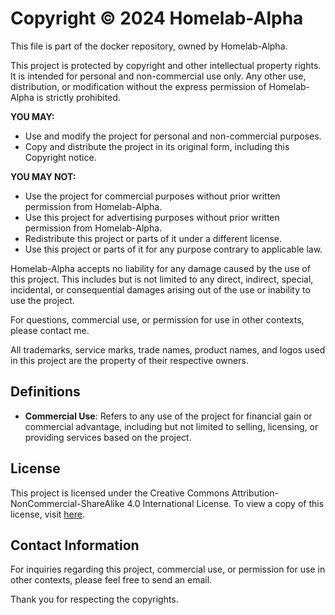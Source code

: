 # Copyright © 2024 Homelab-Alpha

This file is part of the docker repository, owned by Homelab-Alpha.

This project is protected by copyright and other intellectual property rights.
It is intended for personal and non-commercial use only. Any other use,
distribution, or modification without the express permission of Homelab-Alpha is
strictly prohibited.

**YOU MAY:**

- Use and modify the project for personal and non-commercial purposes.
- Copy and distribute the project in its original form, including this Copyright
  notice.

**YOU MAY NOT:**

- Use the project for commercial purposes without prior written permission from
  Homelab-Alpha.
- Use this project for advertising purposes without prior written permission
  from Homelab-Alpha.
- Redistribute this project or parts of it under a different license.
- Use this project or parts of it for any purpose contrary to applicable law.

Homelab-Alpha accepts no liability for any damage caused by the use of this
project. This includes but is not limited to any direct, indirect, special,
incidental, or consequential damages arising out of the use or inability to use
the project.

For questions, commercial use, or permission for use in other contexts, please
contact me.

All trademarks, service marks, trade names, product names, and logos used in
this project are the property of their respective owners.

## Definitions

- **Commercial Use**: Refers to any use of the project for financial gain or
  commercial advantage, including but not limited to selling, licensing, or
  providing services based on the project.

## License

This project is licensed under the Creative Commons
Attribution-NonCommercial-ShareAlike 4.0 International License. To view a copy
of this license, visit [here].

## Contact Information

For inquiries regarding this project, commercial use, or permission for use in
other contexts, please feel free to send an email.

Thank you for respecting the copyrights.

[here]: https://creativecommons.org/licenses/by-nc-sa/4.0/
